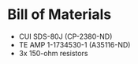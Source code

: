 # Bill of Materials
 * CUI SDS-80J (CP-2380-ND)
 * TE AMP 1-1734530-1 (A35116-ND)
 * 3x 150-ohm resistors
